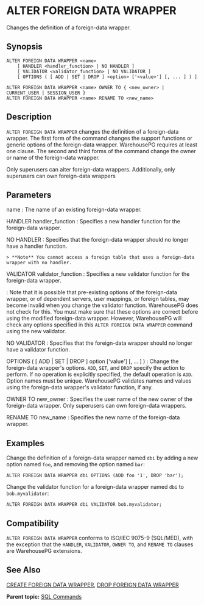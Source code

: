 # ALTER FOREIGN DATA WRAPPER 

Changes the definition of a foreign-data wrapper.

## <a id="section2"></a>Synopsis 

``` {#sql_command_synopsis}
ALTER FOREIGN DATA WRAPPER <name>
    [ HANDLER <handler_function> | NO HANDLER ]
    [ VALIDATOR <validator_function> | NO VALIDATOR ]
    [ OPTIONS ( [ ADD | SET | DROP ] <option> ['<value>'] [, ... ] ) ]

ALTER FOREIGN DATA WRAPPER <name> OWNER TO { <new_owner> | CURRENT_USER | SESSION_USER }
ALTER FOREIGN DATA WRAPPER <name> RENAME TO <new_name>
```

## <a id="section3"></a>Description 

`ALTER FOREIGN DATA WRAPPER` changes the definition of a foreign-data wrapper. The first form of the command changes the support functions or generic options of the foreign-data wrapper. WarehousePG requires at least one clause. The second and third forms of the command change the owner or name of the foreign-data wrapper.

Only superusers can alter foreign-data wrappers. Additionally, only superusers can own foreign-data wrappers

## <a id="section4"></a>Parameters 

name
:   The name of an existing foreign-data wrapper.

HANDLER handler\_function
:   Specifies a new handler function for the foreign-data wrapper.

NO HANDLER
:   Specifies that the foreign-data wrapper should no longer have a handler function.

    > **Note** You cannot access a foreign table that uses a foreign-data wrapper with no handler.

VALIDATOR validator\_function
:   Specifies a new validator function for the foreign-data wrapper.

:   Note that it is possible that pre-existing options of the foreign-data wrapper, or of dependent servers, user mappings, or foreign tables, may become invalid when you change the validator function. WarehousePG does not check for this. You must make sure that these options are correct before using the modified foreign-data wrapper. However, WarehousePG will check any options specified in this `ALTER FOREIGN DATA WRAPPER` command using the new validator.

NO VALIDATOR
:   Specifies that the foreign-data wrapper should no longer have a validator function.

OPTIONS \( \[ ADD \| SET \| DROP \] option \['value'\] \[, ... \] \)
:   Change the foreign-data wrapper's options. `ADD`, `SET`, and `DROP` specify the action to perform. If no operation is explicitly specified, the default operation is `ADD`. Option names must be unique. WarehousePG validates names and values using the foreign-data wrapper's validator function, if any.

OWNER TO new\_owner
:   Specifies the user name of the new owner of the foreign-data wrapper. Only superusers can own foreign-data wrappers.

RENAME TO new\_name
:   Specifies the new name of the foreign-data wrapper.

## <a id="section6"></a>Examples 

Change the definition of a foreign-data wrapper named `dbi` by adding a new option named `foo`, and removing the option named `bar`:

```
ALTER FOREIGN DATA WRAPPER dbi OPTIONS (ADD foo '1', DROP 'bar');
```

Change the validator function for a foreign-data wrapper named `dbi` to `bob.myvalidator`:

```
ALTER FOREIGN DATA WRAPPER dbi VALIDATOR bob.myvalidator;
```

## <a id="section7"></a>Compatibility 

`ALTER FOREIGN DATA WRAPPER` conforms to ISO/IEC 9075-9 \(SQL/MED\), with the exception that the `HANDLER`, `VALIDATOR`, `OWNER TO`, and `RENAME TO` clauses are WarehousePG extensions.

## <a id="section8"></a>See Also 

[CREATE FOREIGN DATA WRAPPER](CREATE_FOREIGN_DATA_WRAPPER.html), [DROP FOREIGN DATA WRAPPER](DROP_FOREIGN_DATA_WRAPPER.html)

**Parent topic:** [SQL Commands](../sql_commands/sql_ref.html)


